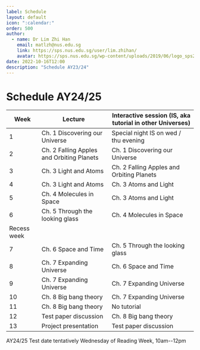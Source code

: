 ```yaml
---
label: Schedule
layout: default
icon: ":calendar:"
order: 500
author:
  - name: Dr Lim Zhi Han
    email: matlzh@nus.edu.sg
    link: https://sps.nus.edu.sg/user/lim.zhihan/
    avatar: https://sps.nus.edu.sg/wp-content/uploads/2019/06/logo_sps20.png
date: 2022-10-16T12:00
description: "Schedule AY23/24"
---
```


# Schedule AY24/25

| Week        | Lecture                                   | Interactive session (IS, aka tutorial in other Universes) |
|-------------|-------------------------------------------|-----------------------------------------------------------|
|           1 | Ch. 1 Discovering our Universe            | Special night IS on wed / thu evening                     |
|           2 | Ch. 2 Falling Apples and Orbiting Planets | Ch. 1 Discovering our Universe                            |
|           3 | Ch. 3 Light and Atoms                     | Ch. 2 Falling Apples and Orbiting Planets                 |
|           4 | Ch. 3 Light and Atoms                     | Ch. 3 Atoms and Light                                     |
|           5 | Ch. 4 Molecules in Space                  | Ch. 3 Atoms and Light                                     |
|           6 | Ch. 5 Through the looking glass           | Ch. 4 Molecules in Space                                  |
| Recess week |                                           |                                                           |
|           7 | Ch. 6 Space and Time                      | Ch. 5 Through the looking glass                           |
|           8 | Ch. 7 Expanding Universe                  | Ch. 6 Space and Time                                      |
|           9 | Ch. 7 Expanding Universe                  | Ch. 7 Expanding Universe                                  |
|          10 | Ch. 8 Big bang theory                     | Ch. 7 Expanding Universe                                  |
|          11 | Ch. 8 Big bang theory                     | No tutorial                                               |
|          12 | Test paper discussion                     | Ch. 8 Big bang theory                                     |
|          13 | Project presentation                      | Test paper discussion                                     |

AY24/25 Test date tentatively Wednesday of Reading Week, 10am--12pm